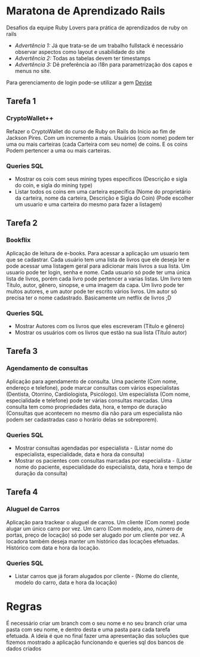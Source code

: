 # Maratona de Aprendizado Rails
Desafios da equipe Ruby Lovers para prática de aprendizados de ruby on rails

- *Advertência 1:* Já que trata-se de um trabalho fullstack é necessário observar aspectos como layout e usabilidade do site
- *Advertência 2:* Todas as tabelas devem ter timestamps
- *Advertência 3:* Dê preferência ao i18n para parametrização dos capos e menus no site.

Para gerenciamento de login pode-se utilizar a gem [Devise](https://rubygems.org/gems/devise) 

## Tarefa 1
  ### CryptoWallet++
  Refazer o CryptoWallet do curso de Ruby on Rails do Inicio ao fim de Jackson Pires. Com um incremento a mais. 
  Usuários (com nome) podem ter uma ou mais carteiras (cada Carteira com seu nome) de coins. E os coins Podem pertencer a uma ou mais carteiras.
  
  ### Queries SQL
  - Mostrar os cois com seus mining types específicos (Descrição e sigla do coin, e sigla do mining type)
  - Listar todos os coins em uma carteira específica (Nome do proprietário da carteira, nome da carteira, Descrição e Sigla do Coin)
  (Pode escolher um usuario e uma carteira do mesmo para fazer a listagem)

## Tarefa 2
  ### Bookflix
  Aplicação de leitura de e-books. 
  Para acessar a aplicação um usuario tem que se cadastrar. 
  Cada usuário tem uma lista de livros que ele deseja ler e pode acessar uma listagem geral para adicionar mais livros a sua lista.
  Um usuario pode ter login, senha e nome. Cada usuario só pode ter uma única lista de livros, porém cada livro pode pertencer a varias listas.
  Um livro tem Título, autor, gênero, sinopse, e uma imagem da capa. 
  Um livro pode ter muitos autores, e um autor pode ter escrito vários livros. 
  Um autor só precisa ter o nome cadastrado. 
  Basicamente um netflix de livros ;D
  
  ### Queries SQL
  - Mostrar Autores com os livros que eles escreveram (Título e gênero)
  - Mostrar os usuários com os livros que estão na sua lista (Título autor)
 
## Tarefa 3
  ### Agendamento de consultas
  Aplicação para agendamento de consulta.
  Uma paciente (Com nome, endereço e telefone), pode marcar consultas com vários especialistas (Dentista, Otorrino, Cardiologista, Psicólogo). 
  Um especíalista (Com nome, especialidade e telefone) pode ter várias consultas marcadas.
  Uma consulta tem como propriedades data, hora, e tempo de duração (Consultas que acontecem no mesmo dia não para um especialista não podem ser cadastradas caso o horário delas se sobreporem). 
  
  ### Queries SQL
  - Mostrar consultas agendadas por especialista - (Listar nome do especialista, especialidade, data e hora da consulta)
  - Mostrar os pacientes com consultas marcadas por especialista - (Listar nome do paciente, especialidade do especialista, data, hora e tempo de duração da consulta)
  
## Tarefa 4
  ### Aluguel de Carros
  Aplicação para trackear o aluguel de carros. 
  Um cliente (Com nome) pode alugar um único carro por vez. Um carro (Com modelo, ano, número de portas, preço de locação) só pode ser alugado por um cliente por vez.
  A locadora também deseja manter um histórico das locações efetuadas. Histórico com data e hora da locação. 
  
  ### Queries SQL
  - Listar carros que já foram alugados por cliente - (Nome do cliente, modelo do carro, data e hora da locação)

# Regras
É necessário criar um branch com o seu nome e no seu branch criar uma pasta com seu nome, e dentro desta e uma pasta para cada tarefa efetuada. 
A ideia é que no final fazer uma apresentação das soluções que fizemos mostrado a aplicação funcionando e queries sql dos bancos de dados criados

 
